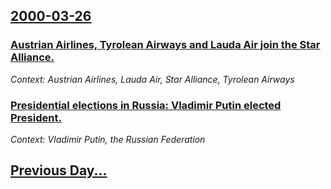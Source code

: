 ## [2000-03-26](/news/2000/03/26/index.md)

### [Austrian Airlines, Tyrolean Airways and Lauda Air join the Star Alliance.](/news/2000/03/26/austrian-airlines-tyrolean-airways-and-lauda-air-join-the-star-alliance.md)
_Context: Austrian Airlines, Lauda Air, Star Alliance, Tyrolean Airways_

### [Presidential elections in Russia: Vladimir Putin elected President.](/news/2000/03/26/presidential-elections-in-russia-vladimir-putin-elected-president.md)
_Context: Vladimir Putin, the Russian Federation_

## [Previous Day...](/news/2000/03/25/index.md)

